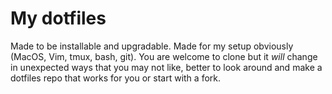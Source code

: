 # My dotfiles

Made to be installable and upgradable. Made for my setup obviously (MacOS, Vim, tmux, bash, git). You are welcome to clone but it _will_ change in unexpected ways that you may not like, better to look around and make a dotfiles repo that works for you or start with a fork.
